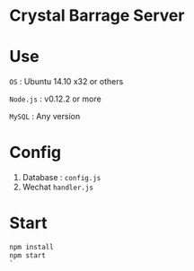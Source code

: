# Crystal Barrage Server

# Use

`OS` : Ubuntu 14.10 x32 or others

`Node.js` : v0.12.2 or more

`MySQL` : Any version

# Config

1. Database : `config.js`
2. Wechat `handler.js`


# Start

```bash
npm install
npm start
`